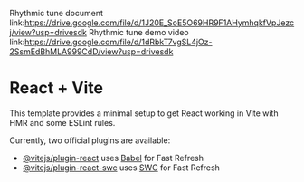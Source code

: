Rhythmic tune document link:https://drive.google.com/file/d/1J20E_SoE5O69HR9F1AHymhqkfVpJezcj/view?usp=drivesdk
Rhythmic tune demo video link:https://drive.google.com/file/d/1dRbkT7vgSL4jOz-2SsmEdBhMLA999CdD/view?usp=drivesdk
# React + Vite

This template provides a minimal setup to get React working in Vite with HMR and some ESLint rules.

Currently, two official plugins are available:

- [@vitejs/plugin-react](https://github.com/vitejs/vite-plugin-react/blob/main/packages/plugin-react/README.md) uses [Babel](https://babeljs.io/) for Fast Refresh
- [@vitejs/plugin-react-swc](https://github.com/vitejs/vite-plugin-react-swc) uses [SWC](https://swc.rs/) for Fast Refresh
